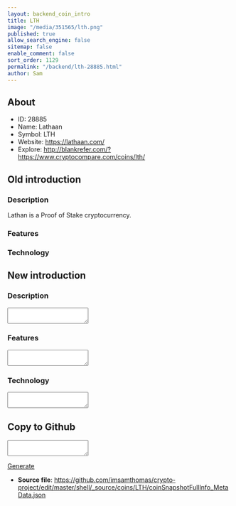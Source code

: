 ```yaml
---
layout: backend_coin_intro
title: LTH
image: "/media/351565/lth.png"
published: true
allow_search_engine: false
sitemap: false
enable_comment: false
sort_order: 1129
permalink: "/backend/lth-28885.html"
author: Sam
---
```


## About

- ID: 28885
- Name: Lathaan
- Symbol: LTH
- Website: https://lathaan.com/
- Explore: http://blankrefer.com/?https://www.cryptocompare.com/coins/lth/


## Old introduction

### Description

<p>Lathan is a Proof of Stake cryptocurrency.</p>

### Features


### Technology




## New introduction


### Description
<textarea id="meta_description" name="description"></textarea>

### Features
<textarea id="meta_features" name="features"></textarea>

### Technology
<textarea id="meta_technology" name="technology"></textarea>


## Copy to Github

<textarea id="coinsnapshotfullinfo_metadata"></textarea>

<a href="#gen" onclick="generateMetaDatJson()">Generate</a>

- **Source file**: <a href="https://github.com/imsamthomas/crypto-project/edit/master/shell/_source/coins/LTH/coinSnapshotFullInfo_MetaData.json">https://github.com/imsamthomas/crypto-project/edit/master/shell/_source/coins/LTH/coinSnapshotFullInfo_MetaData.json</a>

